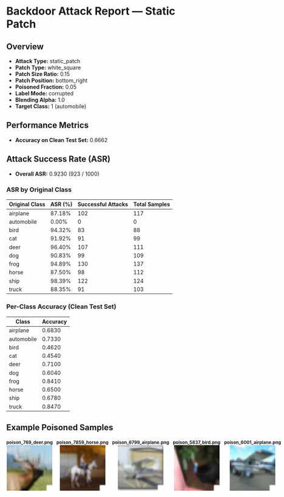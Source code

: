# Backdoor Attack Report — Static Patch

## Overview

- **Attack Type:** static_patch
- **Patch Type:** white_square
- **Patch Size Ratio:** 0.15
- **Patch Position:** bottom_right
- **Poisoned Fraction:** 0.05
- **Label Mode:** corrupted
- **Blending Alpha:** 1.0
- **Target Class:** 1 (automobile)


## Performance Metrics

- **Accuracy on Clean Test Set:** 0.6662


## Attack Success Rate (ASR)

- **Overall ASR:** 0.9230 (923 / 1000)

### ASR by Original Class

| Original Class | ASR (%) | Successful Attacks | Total Samples |
|----------------|---------|--------------------|---------------|
| airplane | 87.18% | 102 | 117 |
| automobile | 0.00% | 0 | 0 |
| bird | 94.32% | 83 | 88 |
| cat | 91.92% | 91 | 99 |
| deer | 96.40% | 107 | 111 |
| dog | 90.83% | 99 | 109 |
| frog | 94.89% | 130 | 137 |
| horse | 87.50% | 98 | 112 |
| ship | 98.39% | 122 | 124 |
| truck | 88.35% | 91 | 103 |


### Per-Class Accuracy (Clean Test Set)

| Class | Accuracy |
|--------|----------|
| airplane | 0.6830 |
| automobile | 0.7330 |
| bird | 0.4620 |
| cat | 0.4540 |
| deer | 0.7100 |
| dog | 0.6040 |
| frog | 0.8410 |
| horse | 0.6500 |
| ship | 0.6780 |
| truck | 0.8470 |


## Example Poisoned Samples

<div style="display: flex; gap: 10px;">
<div style="text-align: center;"><small><strong>poison_769_deer.png</strong></small><br><img src="examples/poison_769_deer.png" alt="poison_769_deer.png" style="width: 120px;"></div>
<div style="text-align: center;"><small><strong>poison_7859_horse.png</strong></small><br><img src="examples/poison_7859_horse.png" alt="poison_7859_horse.png" style="width: 120px;"></div>
<div style="text-align: center;"><small><strong>poison_6799_airplane.png</strong></small><br><img src="examples/poison_6799_airplane.png" alt="poison_6799_airplane.png" style="width: 120px;"></div>
<div style="text-align: center;"><small><strong>poison_5837_bird.png</strong></small><br><img src="examples/poison_5837_bird.png" alt="poison_5837_bird.png" style="width: 120px;"></div>
<div style="text-align: center;"><small><strong>poison_6001_airplane.png</strong></small><br><img src="examples/poison_6001_airplane.png" alt="poison_6001_airplane.png" style="width: 120px;"></div>
</div>
